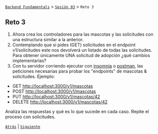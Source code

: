 [`Backend Fundamentals`](../../README.md) > [`Sesión 03`](../README.md) > `Reto 3`

## Reto 3

1. Ahora crea los controladores para las mascotas y las solicitudes con una estructura similar a la anterior.
2. Contemplando que si pides (GET) solicitudes en el endpoint v1/solicitudes este nos devolverá un listado de todas las solicitudes. Para obtener únicamente UNA solicitud de adopción ¿qué cambios implementarías?
3. Con tu servidor corriendo ejecutar con [insomnia](https://insomnia.rest/download/) o [postman](https://www.postman.com/product/api-client/), las peticiones necesarias para probar los "endpoints" de mascotas & solicitudes. Ejemplo:

- GET [http://localhost:3000/v1/mascotas](http://localhost:3000/v1/mascotas)
- POST [http://localhost:3000/v1/mascotas](http://localhost:3000/v1/mascotas)
- PUT [http://localhost:3000/v1/mascotas/42](http://localhost:3000/v1/mascotas/42)
- DELETE [http://localhost:3000/v1/mascotas/42](http://localhost:3000/v1/mascotas/42)

Analiza las respuestas y qué es lo que sucede en cada caso.
Repite el proceso con solicitudes.


[`Atrás`](../Ejemplo-03) | [`Siguiente`](../README.md)
